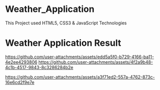 # Weather_Application
This Project used HTML5, CSS3 &amp; JavaScript Technologies

# Weather Application Result
https://github.com/user-attachments/assets/edd5a5f0-b729-4166-ba11-4e2ee4293806
https://github.com/user-attachments/assets/4f2a9b48-4c1b-4517-9843-8c3286284b2e


https://github.com/user-attachments/assets/a3f71ed2-557a-4762-873c-16e6cd2f9e7e

